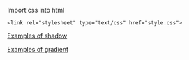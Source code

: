 Import css into html

`<link rel="stylesheet" type="text/css" href="style.css">`

[Examples of shadow](http://helioalb.github.io/html-css/shadow-opacity/)

[Examples of gradient](http://helioalb.github.io/html-css/gradient/)

